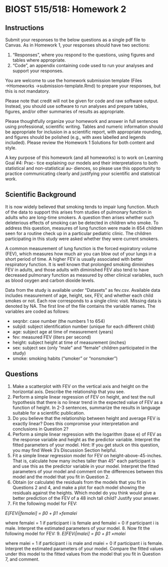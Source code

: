 # BIOST 515/518: Homework 2

## Instructions

Submit your responses to the below questions as a single pdf file to Canvas. As in Homework 1, your
responses should have two sections:
1. “Responses”, where you respond to the questions, using figures and tables where appropriate.
2. “Code”, an appendix containing code used to run your analyses and support your responses.

You are welcome to use the homework submission template (Files →Homeworks →submission-template.Rmd)
to prepare your responses, but this is not mandatory.

Please note that credit will not be given for code and raw software output. Instead, you should use software
to run analyses and prepare tables, figures, and/or other summaries of results as appropriate.

Please thoughtfully organize your homework and answer in full sentences using professional, scientific writing.
Tables and numeric information should be appropriate for inclusion in a scientific report, with appropriate
rounding, and figures should be polished (e.g., with axes labelled and legends included). Please review the
Homework 1 Solutions for both content and style.

A key purpose of this homework (and all homeworks) is to work on Learning Goal #4: Prac-
tice explaining our models and their interpretations to both statistical and non-statistical au-
diences, so please use this opportunity to practice communicating clearly and justifying your
scientific and statistical work.

## Scientific Background
It is now widely believed that smoking tends to impair lung function. Much of the data to support this arises
from studies of pulmonary function in adults who are long-time smokers. A question then arises whether such
deleterious effects of smoking can be detected in children who smoke. To address this question, measures
of lung function were made in 654 children seen for a routine check up in a particular pediatric clinic. The
children participating in this study were asked whether they were current smokers.

A common measurement of lung function is the forced expiratory volume (FEV), which measures how much
air you can blow out of your lungs in a short period of time. A higher FEV is usually associated with better
respiratory function. It is well known that prolonged smoking diminishes FEV in adults, and those adults
with diminished FEV also tend to have decreased pulmonary function as measured by other clinical variables,
such as blood oxygen and carbon dioxide levels.

Data from the study is available under “Datasets” as fev.csv. Available data includes measurement of
age, height, sex, FEV, and whether each child smokes or not. Each row corresponds to a single clinic visit.
Missing data is denoted by NA. The first line of the file contains the variable names. The variables are coded
as follows:
* seqnbr: case number (the numbers 1 to 654)
* subjid: subject identification number (unique for each different child)
* age: subject age at time of measurement (years)
* fev: measured FEV (liters per second)
* height: subject height at time of measurement (inches)
* sex: subject sex (only “male” and “female” children participated in the study)
* smoke: smoking habits (“smoker” or “nonsmoker”)

## Questions
1. Make a scatterplot with FEV on the vertical axis and height on the horizontal axis. Describe the relationship that you see.
2. Perform a simple linear regression of FEV on height, and test the null hypothesis that there is no linear trend in the expected value of FEV as a function of height. In 2-3 sentences, summarize the results in language suitable for a scientific publication.
3. Do you believe that the relationship between height and average FEV is exactly linear? Does this compromise your interpretation and conclusions in Question 2?
4. Perform a simple linear regression with the logarithm (base e) of FEV as the response variable and height as the predictor variable. Interpret the fitted parameters of your model. Hint: If you get stuck on this question, you may find Week 3’s Discussion Section helpful.
5. Fit a simple linear regression model for FEV on height-above-45-inches. That is, calculate how many inches taller than 45" each participant is and use this as the predictor variable in your model. Interpret the fitted parameters of your model and comment on the differences between this model and the model
that you fit in Question 2.
6. Obtain (or calculate) the residuals from the models that you fit in Questions 2 and 4, and make a plot for each model showing the residuals against the heights. Which model do you think would give a better prediction of the FEV of a 48 inch tall child? Justify your answer.
7. Fit the following model for FEV:

*E[FEVi|femalei] = β0 + β1 ×femalei*

where femalei = 1 if participant i is female and femalei = 0 if participant i is male. Interpret the estimated parameters of your model.
8. Now fit the following model for FEV:
9.
*E[FEVi|malei] = β0 + β1 ×malei*

where malei = 1 if participant i is male and malei = 0 if participant i is female. Interpret the estimated parameters of your model. Compare the fitted values under this model to the fitted values from the model that you fit in Question 7, and comment.
